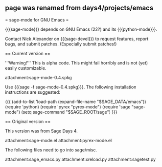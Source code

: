 ## page was renamed from days4/projects/emacs
= sage-mode for GNU Emacs =

{{{sage-mode}}} depends on GNU Emacs (22?) and its {{{python-mode}}}.

Contact Nick Alexander on {{{sage-devel}}} to request features, report bugs, and submit patches.  (Especially submit patches!)

== Current version ==

'''Warning!'''  This is alpha code.  This might fail horribly and is not (yet) easily customizable.

attachment:sage-mode-0.4.spkg

Use {{{sage -f sage-mode-0.4.spkg}}}.  The following installation instructions are suggested:

{{{
(add-to-list 'load-path (expand-file-name "$SAGE_DATA/emacs"))
(require 'python)
(require 'pyrex "pyrex-mode")
(require 'sage "sage-mode")
(setq sage-command "$SAGE_ROOT/sage")
}}}

== Original version ==

This version was from Sage Days 4.

attachment:sage-mode.el
attachment:pyrex-mode.el

The following files need to go into sage/misc.

attachment:sage_emacs.py
attachment:xreload.py
attachment:sagetest.py
